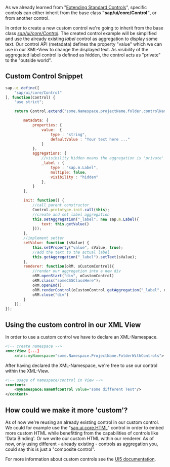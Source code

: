 As we already learned from "[Extending Standard Controls](https://github.com/wridgeu/wridgeu.github.io/wiki/Extend-Standard-Controls)", specific controls can either inherit from the base class __"sap/ui/core/Control"__, or from another control.

In order to create a new custom control we're going to inherit from the base class _[sap/ui/core/Control](https://sapui5.hana.ondemand.com/#/api/sap.ui.core.Control)_. The created control example will be simplified and use the already existing _label_ control as aggregation to display some text. Our control API (metadata) defines the property "value" which we can use in our XML-View to change the displayed text. As visibility of the aggregated label control is defined as hidden, the control acts as "private" to the "outside world". 

## Custom Control Snippet

```javascript
sap.ui.define([
    "sap/ui/core/Control"
], function(Control) {
	"use strict";

	return Control.extend("some.Namespace.projectName.folder.controlName", {

		metadata: {
			properties: {
                value: 	{
                    type : "string", 
                    defaultValue : "Your text here ..."
                }
			},
			aggregations: {
                //visibility hidden means the aggregation is 'private'
                _label : {
                    type : "sap.m.Label", 
                    multiple: false, 
                    visibility : "hidden"
                },
			}
		},

		init: function() {
            //call parent constructor
            Control.prototype.init.call(this);
            //create and set label aggregation
            this.setAggregation("_label", new sap.m.Label({
                text: this.getValue()
            }));
		},
        //implement setter
        setValue: function (sValue) {
            this.setProperty("value", sValue, true);
			//add the text to the actual label
            this.getAggregation("_label").setText(sValue);
		},
        renderer: function(oRM, oCustomControl){
            //render our aggregation into a new div
            oRM.openStart("div", oCustomControl)
            oRM.class("someCSSClassHere");
            oRM.openEnd();
            oRM.renderControl(oCustomControl.getAggregation("_label", oCustomControl)); 
            oRM.close("div")
		} 
	});
});
```

## Using the custom control in our XML View

In order to use a custom control we have to declare an XML-Namespace.

```XML
<!-- create namespace -->
<mvc:View [...]
	xmlns:myNamespace="some.Namespace.ProjectName.FolderWithControls">
```

After having declared the XML-Namespace, we're free to use our control within the XML-View. 

```XML
<!-- usage of namespace/control in View -->
<content>
	<myNamespace:nameOfControl value="some different Text"/>
</content>
```

## How could we make it more 'custom'?

As of now we're reusing an already existing control in our custom control. We could for example use the "[sap.ui.core.HTML](https://sapui5.hana.ondemand.com/#/api/sap.ui.core.HTML)" control in order to embed more custom HTML while benefitting from the capabilities of controls like 'Data Binding'. Or we write our custom HTML within our renderer. As of now, only using different - already existing - controls as aggregation you, could say this is just a "composite control".

For more information about custom controls see the [UI5 documentation](https://sapui5.hana.ondemand.com/#/topic/d12d2ee6a5454d799358d425f9e7c4db).